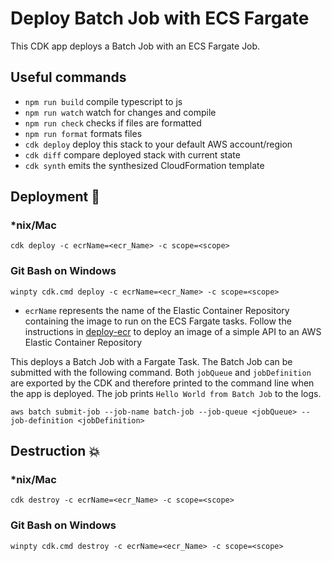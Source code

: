 # Deploy Batch Job with ECS Fargate

This CDK app deploys a Batch Job with an ECS Fargate Job.

## Useful commands

- `npm run build` compile typescript to js
- `npm run watch` watch for changes and compile
- `npm run check` checks if files are formatted
- `npm run format` formats files
- `cdk deploy` deploy this stack to your default AWS account/region
- `cdk diff` compare deployed stack with current state
- `cdk synth` emits the synthesized CloudFormation template

## Deployment :rocket:

### \*nix/Mac

`cdk deploy -c ecrName=<ecr_Name> -c scope=<scope>`

### Git Bash on Windows

`winpty cdk.cmd deploy -c ecrName=<ecr_Name> -c scope=<scope>`

- `ecrName` represents the name of the Elastic Container Repository containing the image to run on the ECS Fargate tasks. Follow the instructions in [deploy-ecr](../deploy-ecr/README.md) to deploy an image of a simple API to an AWS Elastic Container Repository

This deploys a Batch Job with a Fargate Task. The Batch Job can be submitted with the following command. Both `jobQueue` and `jobDefinition` are exported by the CDK and therefore printed to the command line when the app is deployed. The job prints `Hello World from Batch Job` to the logs.

`aws batch submit-job --job-name batch-job --job-queue <jobQueue> --job-definition <jobDefinition>`

## Destruction :boom:

### \*nix/Mac

`cdk destroy -c ecrName=<ecr_Name> -c scope=<scope>`

### Git Bash on Windows

`winpty cdk.cmd destroy -c ecrName=<ecr_Name> -c scope=<scope>`
